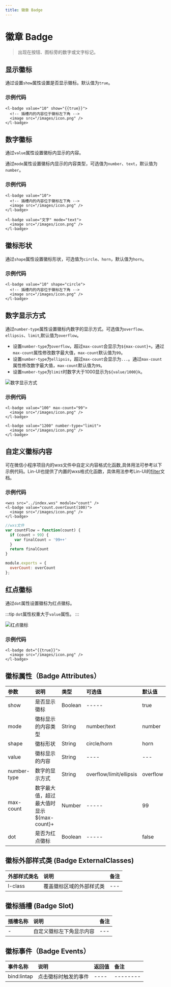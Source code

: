 ```yaml
---
title: 徽章 Badge
---
```


# <H2Icon/> 徽章 Badge

> 出现在按钮、图标旁的数字或文字标记。

## 显示徽标

通过设置`show`属性设置是否显示徽标。默认值为`true`。

### 示例代码

```wxml 
<l-badge value="10" show="{{true}}">
  <!-- 插槽内的内容位于徽标左下角 -->
  <image src="/images/icon.png" />
</l-badge>
```

## 数字徽标

通过`value`属性设置徽标内显示的内容。

通过`mode`属性设置徽标内显示的内容类型，可选值为`number`、`text`，默认值为`number`。

### 示例代码

```wxml 
<l-badge value="10">
  <!-- 插槽内的内容位于徽标左下角 -->
  <image src="/images/icon.png" />
</l-badge>

<l-badge value="文字" mode="text">
  <image src="/images/icon.png" />
</l-badge>
```

## 徽标形状

通过`shape`属性设置徽标形状，可选值为`circle`、`horn`，默认值为`horn`。

### 示例代码

```wxml 
<l-badge value="10" shape="circle">
  <!-- 插槽内的内容位于徽标左下角 -->
  <image src="/images/icon.png" />
</l-badge>
```

## 数字显示方式

通过`number-type`属性设置徽标内数字的显示方式。可选值为`overflow`、`ellipsis`、`limit`,默认值为`overflow`。

* 设置`number-type`为`overflow`，超过`max-count`会显示为`${max-count}+`。通过`max-count`属性修改数字最大值，`max-count`默认值为`99`。
* 设置`number-type`为`ellipsis`，超过`max-count`会显示为`...`。通过`max-count`属性修改数字最大值，`max-count`默认值为`99`。
* 设置`number-type`为`limit`时数字大于1000显示为`${value/1000}k`。

![数字显示方式](http://imglf3.nosdn0.126.net/img/RW5CNXdoVFJDVmlUN01tNTlJaXhTVmFCS1krN1p5T3pPQ3FTSEVER05NYjRabWg5aTF5VnZ3PT0.png?imageView&thumbnail=500x0&quality=96&stripmeta=0)

### 示例代码

```wxml
<l-badge value="100" max-count="99">
  <image src="/images/icon.png" />
</l-badge>
 
<l-badge value="1200" number-type="limit">
  <image src="/images/icon.png" />
</l-badge>
```

## 自定义徽标内容

可在微信小程序项目内的wxs文件中自定义内容格式化函数,具体用法可参考以下示例代码。Lin-UI也提供了内置的wxs格式化函数，具体用法参考Lin-UI的<a href="/filter/">filter</a>文档。

### 示例代码

```wxml 
<wxs src="../index.wxs" module="count" />
<l-badge value="count.overCount(100)">
  <image src="/images/icon.png" />
</l-badge>
```


```js
//wxs文件
var countFlow = function(count) {
  if (count > 99) {
    var finalCount = '99++'
  }
  return finalCount
}

module.exports = {
  overCount: overCount
};
```

## 红点徽标

通过`dot`属性设置徽标为红点徽标。

:::tip
`dot`属性权重大于`value`属性。
:::

![红点徽标](http://imglf5.nosdn0.126.net/img/RW5CNXdoVFJDVmlUN01tNTlJaXhTYXF5ckNOMmR2VDg5TDhyamtISjhsTlpTQ2cwZkpQMTNBPT0.png?imageView&thumbnail=500x0&quality=96&stripmeta=0) 

### 示例代码

```wxml
<l-badge dot="{{true}}">
  <image src="/images/icon.png" />
</l-badge>
```

## 徽标属性（Badge Attributes）
| 参数   | 说明   | 类型   | 可选值   | 默认值    | 
|:----|:----|:----|:----|:----|
| show   | 是否显示徽标   | Boolean   | -----   | true   | 
| mode   | 徽标显示的内容类型   | String   | number/text  | number   | 
| shape   | 徽标形状   | String   | circle/horn  | horn   | 
| value   |  徽标显示的内容  | String   | ----   | ---  | 
| number-type   |  数字的显示方式  | String   | overflow/limit/ellipsis  | overflow  | 
| max-count | 数字最大值，超过最大值时显示${max-count}+    | Number   | -----   | 99   | 
| dot  | 是否为红点徽标   | Boolean   | -----   | false   | 


## 徽标外部样式类 (Badge ExternalClasses)

| 外部样式类名    | 说明    | 备注 |
| :--------- | :----------------- | :----- |
| l-class   | 覆盖徽标区域的外部样式类   | ---   | 

## 徽标插槽 (Badge Slot)

| 插槽名称    | 说明    | 备注 |
| :--------- | :----------------- | :----- |
| -  | 自定义徽标左下角显示内容  | ---   | 

## 徽标事件（Badge Events）

| 事件名称   | 说明   | 返回值   | 备注   | 
|:----|:----|:----|:----|
| bind:lintap   | 点击徽标时触发的事件   | ----   | --------   | 

  [1]: http://doc.mini.talelin.com/start/

<RightMenu />